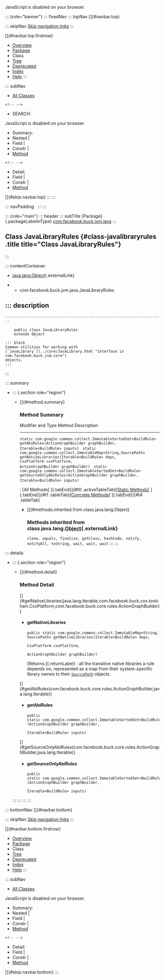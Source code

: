 <div>

JavaScript is disabled on your browser.

</div>

::: {role="banner"}
::: fixedNav
::: topNav
[]{#navbar.top}

::: skipNav
[Skip navigation links](#skip.navbar.top "Skip navigation links")
:::

[]{#navbar.top.firstrow}

-   [Overview](../../../../../index.html)
-   [Package](package-summary.html)
-   Class
-   [Tree](package-tree.html)
-   [Deprecated](../../../../../deprecated-list.html)
-   [Index](../../../../../index-all.html)
-   [Help](../../../../../help-doc.html)
:::

::: subNav
-   [All Classes](../../../../../allclasses.html)

```{=html}
<!-- -->
```
-   SEARCH:

<div>

<div>

JavaScript is disabled on your browser.

</div>

</div>

<div>

-   Summary: 
-   Nested \| 
-   Field \| 
-   Constr \| 
-   [Method](#method.summary)

```{=html}
<!-- -->
```
-   Detail: 
-   Field \| 
-   Constr \| 
-   [Method](#method.detail)

</div>

[]{#skip.navbar.top}
:::
:::

::: navPadding
 
:::
:::

::: {role="main"}
::: header
::: subTitle
[Package]{.packageLabelInType} [com.facebook.buck.jvm.java](package-summary.html)
:::

## Class JavaLibraryRules {#class-javalibraryrules .title title="Class JavaLibraryRules"}
:::

::: contentContainer
-   [java.lang.Object](http://docs.oracle.com/javase/7/docs/api/java/lang/Object.html?is-external=true "class or interface in java.lang"){.externalLink}

-   -   com.facebook.buck.jvm.java.JavaLibraryRules

::: description
-   

    ------------------------------------------------------------------------

        public class JavaLibraryRules
        extends Object

    ::: block
    Common utilities for working with
    [`JavaLibrary`](../core/JavaLibrary.html "interface in com.facebook.buck.jvm.core")
    objects.
    :::
:::

::: summary
-   ::: {.section role="region"}
    -   []{#method.summary}

        ### Method Summary

          Modifier and Type                                                    Method                                                                                                                                         Description
          -------------------------------------------------------------------- ---------------------------------------------------------------------------------------------------------------------------------------------- -------------
          `static com.google.common.collect.ImmutableSortedSet<BuildRule>`     `getAbiRules​(ActionGraphBuilder graphBuilder,            Iterable<BuildRule> inputs)`                                                           
          `static com.google.common.collect.ImmutableMap<String,​SourcePath>`   `getNativeLibraries​(Iterable<BuildRule> deps,                   CxxPlatform cxxPlatform,                   ActionGraphBuilder graphBuilder)`    
          `static com.google.common.collect.ImmutableSortedSet<BuildRule>`     `getSourceOnlyAbiRules​(ActionGraphBuilder graphBuilder,                      Iterable<BuildRule> inputs)`                                       

          : [All Methods[ ]{.tabEnd}]{#t0 .activeTableTab}[[Static
          Methods](javascript:show(1);)[ ]{.tabEnd}]{#t1
          .tableTab}[[Concrete
          Methods](javascript:show(8);)[ ]{.tabEnd}]{#t4 .tableTab}

        -   []{#methods.inherited.from.class.java.lang.Object}

            ### Methods inherited from class java.lang.[Object](http://docs.oracle.com/javase/7/docs/api/java/lang/Object.html?is-external=true "class or interface in java.lang"){.externalLink}

            `clone, equals, finalize, getClass, hashCode, notify, notifyAll, toString, wait, wait, wait`
    :::
:::

::: details
-   ::: {.section role="region"}
    -   []{#method.detail}

        ### Method Detail

        []{#getNativeLibraries(java.lang.Iterable,com.facebook.buck.cxx.toolchain.CxxPlatform,com.facebook.buck.core.rules.ActionGraphBuilder)}

        -   #### getNativeLibraries

            ``` methodSignature
            public static com.google.common.collect.ImmutableMap<String,​SourcePath> getNativeLibraries​(Iterable<BuildRule> deps,
                                                                                                             CxxPlatform cxxPlatform,
                                                                                                             ActionGraphBuilder graphBuilder)
            ```

            [Returns:]{.returnLabel}
            :   all the transitive native libraries a rule depends on,
                represented as a map from their system-specific library
                names to their
                [`SourcePath`](../../core/sourcepath/SourcePath.html "interface in com.facebook.buck.core.sourcepath")
                objects.

        []{#getAbiRules(com.facebook.buck.core.rules.ActionGraphBuilder,java.lang.Iterable)}

        -   #### getAbiRules

            ``` methodSignature
            public static com.google.common.collect.ImmutableSortedSet<BuildRule> getAbiRules​(ActionGraphBuilder graphBuilder,
                                                                                              Iterable<BuildRule> inputs)
            ```

        []{#getSourceOnlyAbiRules(com.facebook.buck.core.rules.ActionGraphBuilder,java.lang.Iterable)}

        -   #### getSourceOnlyAbiRules

            ``` methodSignature
            public static com.google.common.collect.ImmutableSortedSet<BuildRule> getSourceOnlyAbiRules​(ActionGraphBuilder graphBuilder,
                                                                                                        Iterable<BuildRule> inputs)
            ```
    :::
:::
:::
:::

::: bottomNav
[]{#navbar.bottom}

::: skipNav
[Skip navigation links](#skip.navbar.bottom "Skip navigation links")
:::

[]{#navbar.bottom.firstrow}

-   [Overview](../../../../../index.html)
-   [Package](package-summary.html)
-   Class
-   [Tree](package-tree.html)
-   [Deprecated](../../../../../deprecated-list.html)
-   [Index](../../../../../index-all.html)
-   [Help](../../../../../help-doc.html)
:::

::: subNav
-   [All Classes](../../../../../allclasses.html)

<div>

<div>

JavaScript is disabled on your browser.

</div>

</div>

<div>

-   Summary: 
-   Nested \| 
-   Field \| 
-   Constr \| 
-   [Method](#method.summary)

```{=html}
<!-- -->
```
-   Detail: 
-   Field \| 
-   Constr \| 
-   [Method](#method.detail)

</div>

[]{#skip.navbar.bottom}
:::
